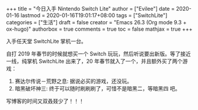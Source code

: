 +++
title = "今日入手 Nintendo Switch Lite"
author = ["Evilee"]
date = 2020-01-16
lastmod = 2020-01-16T19:01:17+08:00
tags = ["SwitchLite"]
categories = ["生活"]
draft = false
creator = "Emacs 26.3 (Org mode 9.3 + ox-hugo)"
authorbox = true
comments = true
toc = false
mathjax = true
+++

入手任天堂 SwitchLite 掌机一台。
<!--more-->

自打 2019 年春节的时候就想买一个 Switch 玩玩，然后听说要出新版。等了接近一线，纯掌机 SwitchLite 出来了，20 年春节就入了一个，并且额外买了两个游戏：

1.  赛达尔传说－荒野之息: 据说必买的游戏，还没玩。
2.  暗黑破坏神三: 终于可以随时刷刷刷了，可惜不是暗黑二，等暗黑四 吧。

写博客的时间又双叒叕少了！！！
